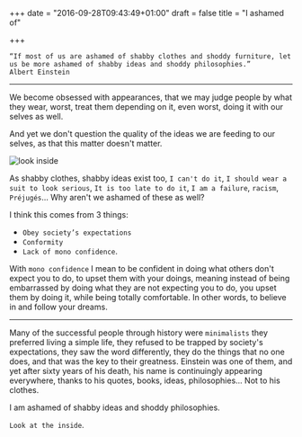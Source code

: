 +++
date = "2016-09-28T09:43:49+01:00"
draft = false
title = "I ashamed of"

+++

```
“If most of us are ashamed of shabby clothes and shoddy furniture, let us be more ashamed of shabby ideas and shoddy philosophies.”
Albert Einstein
```

---

We become obsessed with appearances, that we may judge people by what they wear, worst, treat them depending on it, even worst, doing it with our selves as well.

And yet we don't question the quality of the ideas we are feeding to our selves, as that this matter doesn't matter.

![look inside](http://bashooka.com/wp-content/uploads/2012/05/conceptual-photography-bshk-10.jpg)

As shabby clothes, shabby ideas exist too, `I can't do it`, `I should wear a suit to look serious`, `It is too late to do it`, `I am a failure`, `racism`, `Préjugés`... Why aren't we ashamed of these as well?

I think this comes from 3 things:

- `Obey society’s expectations`
- `Conformity`
- `Lack of mono confidence`.

With `mono confidence` I mean to be confident in doing what others don't expect you to do, to upset them with your doings, meaning instead of being embarrassed by doing what they are not expecting you to do, you upset them by doing it, while being totally comfortable. In other words, to believe in and follow your dreams.

---

Many of the successful people through history were `minimalists` they preferred living a simple life, they refused to be trapped by
society's expectations, they saw the word differently, they do the things that no one does, and that was the key to their greatness.
Einstein was one of them, and yet after sixty years of his death, his name is continuingly appearing everywhere, thanks to his quotes, books, ideas, philosophies... Not to his clothes.

I am ashamed of shabby ideas and shoddy philosophies.

`Look at the inside`.
